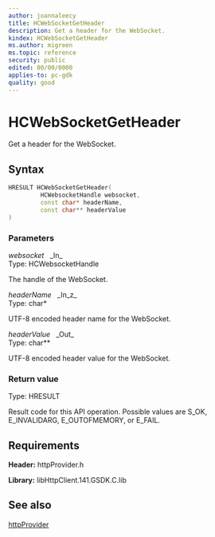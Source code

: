 ```yaml
---
author: joannaleecy
title: HCWebSocketGetHeader
description: Get a header for the WebSocket.
kindex: HCWebSocketGetHeader
ms.author: migreen
ms.topic: reference
security: public
edited: 00/00/0000
applies-to: pc-gdk
quality: good
---
```


# HCWebSocketGetHeader  

Get a header for the WebSocket.  

## Syntax  
  
```cpp
HRESULT HCWebSocketGetHeader(  
         HCWebsocketHandle websocket,  
         const char* headerName,  
         const char** headerValue  
)  
```  
  
### Parameters  
  
*websocket* &nbsp;&nbsp;\_In\_  
Type: HCWebsocketHandle  
  
The handle of the WebSocket.  
  
*headerName* &nbsp;&nbsp;\_In\_z\_  
Type: char*  
  
UTF-8 encoded header name for the WebSocket.  
  
*headerValue* &nbsp;&nbsp;\_Out\_  
Type: char**  
  
UTF-8 encoded header value for the WebSocket.  
  
  
### Return value  
Type: HRESULT
  
Result code for this API operation. Possible values are S_OK, E_INVALIDARG, E_OUTOFMEMORY, or E_FAIL.
  
## Requirements  
  
**Header:** httpProvider.h
  
**Library:** libHttpClient.141.GSDK.C.lib
  
## See also  
[httpProvider](../httpprovider_members.md)  
  
  